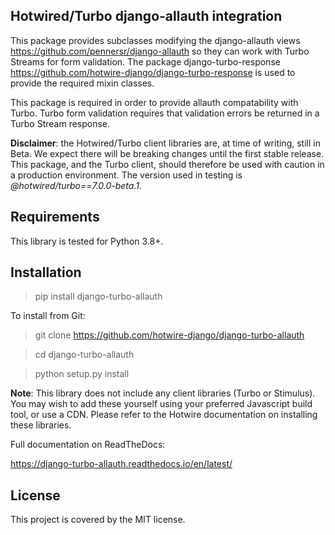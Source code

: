 ## Hotwired/Turbo django-allauth integration

This package provides subclasses modifying the django-allauth views https://github.com/pennersr/django-allauth so they can work with Turbo Streams for form validation. The package django-turbo-response https://github.com/hotwire-django/django-turbo-response is used to provide the required mixin classes.

This package is required in order to provide allauth compatability with Turbo. Turbo form validation requires that validation errors be returned in a Turbo Stream response.

**Disclaimer**: the Hotwired/Turbo client libraries are, at time of writing, still in Beta. We expect there will be breaking changes until the first stable release. This package, and the Turbo client, should therefore be used with caution in a production environment. The version used in testing is *@hotwired/turbo==7.0.0-beta.1*.

## Requirements

This library is tested for Python 3.8+.

## Installation

> pip install django-turbo-allauth

To install from Git:

> git clone https://github.com/hotwire-django/django-turbo-allauth

> cd django-turbo-allauth

> python setup.py install

**Note**: This library does not include any client libraries (Turbo or Stimulus). You may wish to add these yourself using your preferred Javascript build tool, or use a CDN. Please refer to the Hotwire documentation on installing these libraries.

Full documentation on ReadTheDocs:

https://django-turbo-allauth.readthedocs.io/en/latest/


## License

This project is covered by the MIT license.



